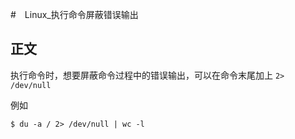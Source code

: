 #　Linux_执行命令屏蔽错误输出

## 正文

执行命令时，想要屏蔽命令过程中的错误输出，可以在命令末尾加上 `2> /dev/null`

例如
```shell
$ du -a / 2> /dev/null | wc -l
```